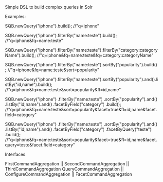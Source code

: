 Simple DSL to build complex queries in Solr

Examples:

SQB.newQuery("iphone").build(); 
//"q=iphone" 

SQB.newQuery("iphone").filterBy("name:teste").build(); 
//"q=iphone&fq=name:teste"

SQB.newQuery("iphone").filterBy("name:teste").filterBy("category:categoryName").build(); 
//"q=iphone&fq=name:teste&fq=category:categoryName"

SQB.newQuery("iphone").filterBy("name:teste").sortBy("popularity").build(); 
//"q=iphone&fq=name:teste&sort=popularity"

SQB.newQuery("iphone").filterBy("name:teste").sortBy("popularity").and().listBy("id,name").build(); 
//"q=iphone&fq=name:teste&sort=popularity&fl=id,name"

SQB.newQuery("iphone")
					.filterBy("name:teste")
					.sortBy("popularity").and()
					.listBy("id,name").and()
					.facetByField("category")
					.build(); 
//"q=iphone&fq=name:teste&sort=popularity&facet=true&fl=id,name&facet.field=category"

SQB.newQuery("iphone")
					.filterBy("name:teste")
					.sortBy("popularity").and()
					.listBy("id,name").and()
					.facetByField("category")
					.facetByQuery("teste")
					.build();
//"q=iphone&fq=name:teste&sort=popularity&facet=true&fl=id,name&facet.query=teste&facet.field=category"


Interfaces

FirstCommandAggregation || SecondCommandAggregation    || ThirdCommandAggregation
QueryCommandAggregation || ConfigureCommandAggregation || FacetCommandAggregation